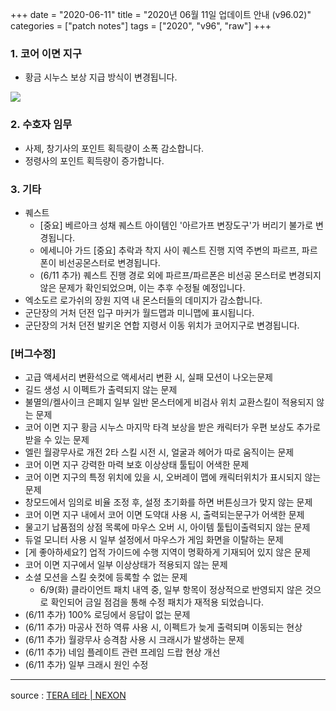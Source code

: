+++
date = "2020-06-11"
title = "2020년 06월 11일 업데이트 안내 (v96.02)"
categories = ["patch notes"]
tags = ["2020", "v96", "raw"]
+++

### 1. 코어 이면 지구
- 황금 시누스 보상 지급 방식이 변경됩니다.

![](/images/patch/v96-02_1.png)
 
### 2. 수호자 임무
- 사제, 창기사의 포인트 획득량이 소폭 감소합니다.
- 정령사의 포인트 획득량이 증가합니다.
 
### 3. 기타
- 퀘스트
  - [중요] 베르아크 성채 퀘스트 아이템인 '아르가프 변장도구'가 버리기 불가로 변경됩니다.
  - 에세니아 가드 [중요] 추락과 착지 사이 퀘스트 진행 지역 주변의 파르프, 파르폰이 비선공몬스터로 변경됩니다.
  - (6/11 추가) 퀘스트 진행 경로 외에 파르프/파르폰은 비선공 몬스터로 변경되지 않은 문제가 확인되었으며, 이는 추후 수정될 예정입니다.
- 엑소도르 로가쉬의 장원 지역 내 몬스터들의 데미지가 감소합니다.
- 군단장의 거처 던전 입구 마커가 월드맵과 미니맵에 표시됩니다.
- 군단장의 거처 던전 발키온 연합 지령서 이동 위치가 코어지구로 변경됩니다.
 
### [버그수정]
- 고급 액세서리 변환석으로 액세서리 변환 시, 실패 모션이 나오는문제
- 길드 생성 시 이펙트가 출력되지 않는 문제
- 불멸의/켈사이크 은폐지 일부 일반 몬스터에게 비검사 위치 교환스킬이 적용되지 않는 문제
- 코어 이면 지구 황금 시누스 마지막 타격 보상을 받은 캐릭터가 우편 보상도 추가로 받을 수 있는 문제
- 엘린 월광무사로 개전 2타 스킬 시전 시, 얼굴과 헤어가 따로 움직이는 문제
- 코어 이면 지구 강력한 마력 보호 이상상태 툴팁이 어색한 문제
- 코어 이면 지구의 특정 위치에 있을 시, 오버레이 맵에 캐릭터위치가 표시되지 않는 문제
- 창모드에서 임의로 비율 조정 후, 설정 초기화를 하면 버튼싱크가 맞지 않는 문제
- 코어 이면 지구 내에서 코어 이면 도약대 사용 시, 출력되는문구가 어색한 문제
- 물고기 납품점의 상점 목록에 마우스 오버 시, 아이템 툴팁이출력되지 않는 문제
- 듀얼 모니터 사용 시 일부 설정에서 마우스가 게임 화면을 이탈하는 문제
- [게 좋아하세요?] 업적 가이드에 수행 지역이 명확하게 기재되어 있지 않은 문제
- 코어 이면 지구에서 일부 이상상태가 적용되지 않는 문제
- 소셜 모션을 스킬 숏컷에 등록할 수 없는 문제
  - 6/9(화) 클라이언트 패치 내역 중, 일부 항목이 정상적으로 반영되지 않은 것으로 확인되어 금일 점검을 통해 수정 패치가 재적용 되었습니다.
- (6/11 추가) 100% 로딩에서 응답이 없는 문제
- (6/11 추가) 마공사 전하 역류 사용 시, 이펙트가 늦게 출력되며 이동되는 현상
- (6/11 추가) 월광무사 승격참 사용 시 크래시가 발생하는 문제
- (6/11 추가) 네임 플레이트 관련 프레임 드랍 현상 개선
- (6/11 추가) 일부 크래시 원인 수정

----

source : [TERA 테라 | NEXON](http://tera.nexon.com/news/update/view.aspx?n4articlesn=441)
